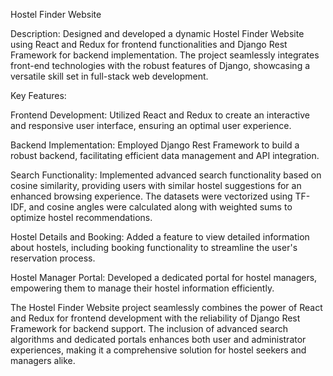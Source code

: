 Hostel Finder Website

Description:
               Designed and developed a dynamic Hostel Finder Website using React and Redux for frontend functionalities and Django Rest Framework for backend implementation. The project seamlessly integrates front-end technologies with the robust features of Django, showcasing a versatile skill set in full-stack web development.

Key Features:

Frontend Development:
                        Utilized React and Redux to create an interactive and responsive user interface, ensuring an optimal user 
                        experience.
                        
Backend Implementation:
                          Employed Django Rest Framework to build a robust backend, facilitating efficient data management and API integration.

Search Functionality:
                        Implemented advanced search functionality based on cosine similarity, providing users with similar hostel suggestions for an enhanced browsing experience. The datasets were vectorized using TF-IDF, and cosine angles were calculated along with weighted sums to optimize hostel recommendations.

Hostel Details and Booking:
                              Added a feature to view detailed information about hostels, including booking functionality to streamline the user's reservation process.

Hostel Manager Portal:
                         Developed a dedicated portal for hostel managers, empowering them to manage their hostel information efficiently.

The Hostel Finder Website project seamlessly combines the power of React and Redux for frontend development with the reliability of Django Rest Framework for backend support. The inclusion of advanced search algorithms and dedicated portals enhances both user and administrator experiences, making it a comprehensive solution for hostel seekers and managers alike.
